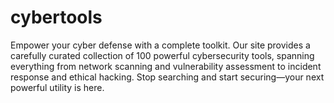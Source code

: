 # cybertools
Empower your cyber defense with a complete toolkit. Our site provides a carefully curated collection of 100 powerful cybersecurity tools, spanning everything from network scanning and vulnerability assessment to incident response and ethical hacking. Stop searching and start securing—your next powerful utility is here.
